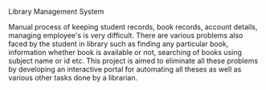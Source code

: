 Library Management System 

Manual process of keeping student records, book records, account details, managing employee's is very difficult. There are various problems also faced by the student in library such as finding any particular book, information whether book is available or not, searching of books using subject name or id etc. This project is aimed to eliminate all these problems by developing an interactive portal for automating  all theses as well as various other tasks done by a librarian.
